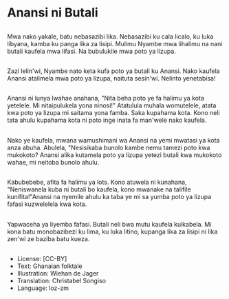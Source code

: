 # Anansi ni Butali

##
Mwa nako yakale, batu nebasazibi lika. Nebasazibi ku cala licalo, ku luka libyana, kamba ku panga lika za lisipi. Mulimu Nyambe mwa lihalimu na nani butali kaufela mwa lifasi. Na bubulukile mwa poto ya lizupa.

##
Zazi lelin'wi, Nyambe nato keta kufa poto ya butali ku Anansi. Nako kaufela Anansi atalimela mwa poto ya lizupa, naituta sesin'wi. Nelinto yenetabisa!

##
Anansi ni lunya lwahae anahana, "Nita beha poto ye fa halimu ya kota yetelele. Mi nitaipulukela yona ninosi!" Atatulula muhala womutelele, atata kwa poto ya lizupa mi saitama yona famba. Saka kupahama kota. Kono neli tata ahulu kupahama kota ni poto inge inata fa man'wele nako kaufela.

##
Nako ye kaufela, mwana wamushimani wa Anansi na yemi mwatasi ya kota anza abuha. Abulela, "Nesisikaba bunolo kambe nemu tamezi poto kwa mukokoto? Anansi alika kutamela poto ya lizupa yetezi butali kwa mukokoto wahae, mi neitoba bunolo ahulu.

##
Kabubebebe, afita fa halimu ya lots. Kono atuwela ni kunahana, "Neniswanela kuba ni butali bo kaufela, kono mwanake na talifile kunifita!"Anansi na nyemile ahulu ka taba ye mi sa yumba poto ya lizupa fafasi kuzwelelela kwa kota.

##
Yapwaceha ya liyemba fafasi. Butali neli bwa mutu kaufela kuikabela. Mi kona batu monobazibezi ku lima, ku luka litino, kupanga lika za lisipi ni lika zen'wi ze baziba batu kueza.

##
* License: [CC-BY]
* Text: Ghanaian folktale
* Illustration: Wiehan de Jager
* Translation: Christabel Songiso
* Language: loz-zm
